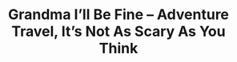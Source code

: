 ---
layout: interior
title: Grandma I’ll Be Fine – Adventure Travel, It’s Not As Scary As You Think
speaker: Angie Courtney
permalink: angie-courtney
image: img/20180330/angieCourtney.jpg
event: 20180330
video: 4z5cpjv8Ds0
favorite: The local breweries!
about: Angie is a Wichita native and adventure travel enthusiast. She enjoys blazing new trails, reaching new heights, and finding hidden gems everywhere she goes. Most of all, she loves the feeling of returning to a city that always feels like home and sharing her stories with people who always feel like family.
twitter: 
facebook: sunflowertravelwichita
instagram: sunflowertravel
linkedin: 
google: 
website: sunflowertravel.com
email: acourtney@sunflowertravel.com
telephone: 316-634-1700
---
